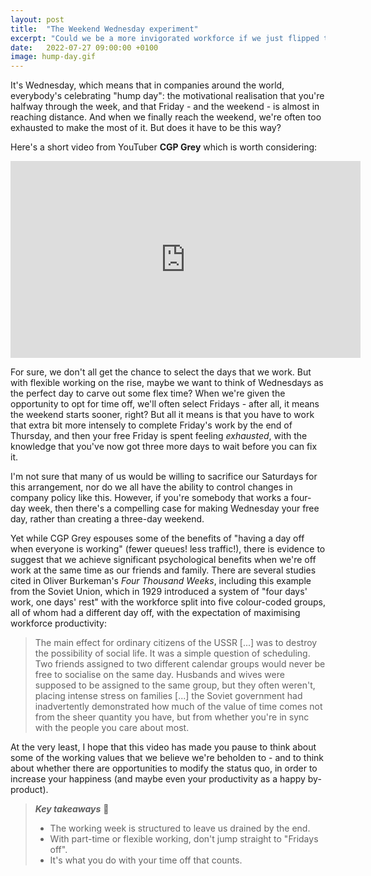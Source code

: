 ```yaml
---
layout: post
title:  "The Weekend Wednesday experiment"
excerpt: "Could we be a more invigorated workforce if we just flipped the week around a bit?"
date:   2022-07-27 09:00:00 +0100
image: hump-day.gif
---
```


It's Wednesday, which means that in companies around the world, everybody's celebrating "hump day": the motivational realisation that you're halfway through the week, and that Friday - and the weekend - is almost in reaching distance. And when we finally reach the weekend, we're often too exhausted to make the most of it. But does it have to be this way?

Here's a short video from YouTuber **CGP Grey** which is worth considering:

<iframe width="560" height="315" src="https://www.youtube.com/embed/ALaTm6VzTBw" title="YouTube video player" frameborder="0" allow="accelerometer; autoplay; clipboard-write; encrypted-media; gyroscope; picture-in-picture" allowfullscreen></iframe>

For sure, we don't all get the chance to select the days that we work. But with flexible working on the rise, maybe we want to think of Wednesdays as the perfect day to carve out some flex time? When we're given the opportunity to opt for time off, we'll often select Fridays - after all, it means the weekend starts sooner, right? But all it means is that you have to work that extra bit more intensely to complete Friday's work by the end of Thursday, and then your free Friday is spent feeling _exhausted_, with the knowledge that you've now got three more days to wait before you can fix it.

I'm not sure that many of us would be willing to sacrifice our Saturdays for this arrangement, nor do we all have the ability to control changes in company policy like this. However, if you're somebody that works a four-day week, then there's a compelling case for making Wednesday your free day, rather than creating a three-day weekend.

Yet while CGP Grey espouses some of the benefits of "having a day off when everyone is working" (fewer queues! less traffic!), there is evidence to suggest that we achieve significant psychological benefits when we're off work at the same time as our friends and family. There are several studies cited in Oliver Burkeman's _Four Thousand Weeks_, including this example from the Soviet Union, which in 1929 introduced a system of "four days' work, one days' rest" with the workforce split into five colour-coded groups, all of whom had a different day off, with the expectation of maximising workforce productivity:

> The main effect for ordinary citizens of the USSR [...] was to destroy the possibility of social life. It was a simple question of scheduling. Two friends assigned to two different calendar groups would never be free to socialise on the same day. Husbands and wives were supposed to be assigned to the same group, but they often weren't, placing intense stress on families [...] the Soviet government had inadvertently demonstrated how much of the value of time comes not from the sheer quantity you have, but from whether you're in sync with the people you care about most.

At the very least, I hope that this video has made you pause to think about some of the working values that we believe we're beholden to - and to think about whether there are opportunities to modify the status quo, in order to increase your happiness (and maybe even your productivity as a happy by-product).

> **_Key takeaways_** 📝  
> * The working week is structured to leave us drained by the end.
> * With part-time or flexible working, don't jump straight to "Fridays off".
> * It's what you do with your time off that counts.
